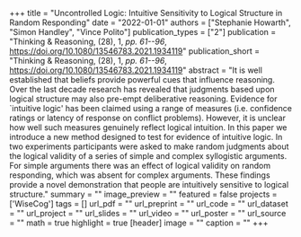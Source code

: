 +++
title = "Uncontrolled Logic: Intuitive Sensitivity to Logical Structure in Random Responding"
date = "2022-01-01"
authors = ["Stephanie Howarth", "Simon Handley", "Vince Polito"]
publication_types = ["2"]
publication = "Thinking & Reasoning, (28), 1, _pp. 61--96_, https://doi.org/10.1080/13546783.2021.1934119"
publication_short = "Thinking & Reasoning, (28), 1, _pp. 61--96_, https://doi.org/10.1080/13546783.2021.1934119"
abstract = "It is well established that beliefs provide powerful cues that influence reasoning. Over the last decade research has revealed that judgments based upon logical structure may also pre-empt deliberative reasoning. Evidence for `intuitive logic' has been claimed using a range of measures (i.e. confidence ratings or latency of response on conflict problems). However, it is unclear how well such measures genuinely reflect logical intuition. In this paper we introduce a new method designed to test for evidence of intuitive logic. In two experiments participants were asked to make random judgments about the logical validity of a series of simple and complex syllogistic arguments. For simple arguments there was an effect of logical validity on random responding, which was absent for complex arguments. These findings provide a novel demonstration that people are intuitively sensitive to logical structure."
summary = ""
image_preview = ""
featured = false
projects = ['WiseCog']
tags = []
url_pdf = ""
url_preprint = ""
url_code = ""
url_dataset = ""
url_project = ""
url_slides = ""
url_video = ""
url_poster = ""
url_source = ""
math = true
highlight = true
[header]
image = ""
caption = ""
+++
